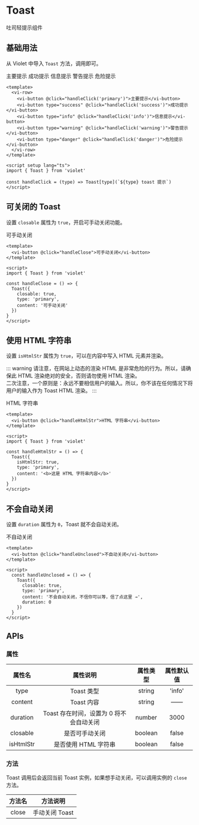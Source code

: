 <script setup lang="ts">
import { Toast } from '../../packages/components/Toast'

const handleClick = (type) => Toast[type](`${type} toast 提示`)

const handleHtmlStr = () => {
  Toast({
    isHtmlStr: true,
    type: 'primary',
    content: '<b>这是 HTML 字符串内容</b>'
  })
}

const handleClose = () => {
  Toast({
    closable: true,
    type: 'primary',
    content: '可手动关闭'
  })
}

const handleUnclosed = () => {
  Toast({
    closable: true,
    type: 'primary',
    content: '不会自动关闭，不信你可以等，信了点这里 →',
    duration: 0
  })
}

</script>

# Toast

吐司轻提示组件

## 基础用法

从 Violet 中导入 `Toast` 方法，调用即可。

<div class="examples">
  <vi-row>
    <vi-button @click="handleClick('primary')">主要提示</vi-button>
    <vi-button type="success" @click="handleClick('success')">成功提示</vi-button>
    <vi-button type="info" @click="handleClick('info')">信息提示</vi-button>
    <vi-button type="warning" @click="handleClick('warning')">警告提示</vi-button>
    <vi-button type="danger" @click="handleClick('danger')">危险提示</vi-button>
  </vi-row>
</div>

```vue
<template>
  <vi-row>
    <vi-button @click="handleClick('primary')">主要提示</vi-button>
    <vi-button type="success" @click="handleClick('success')">成功提示</vi-button>
    <vi-button type="info" @click="handleClick('info')">信息提示</vi-button>
    <vi-button type="warning" @click="handleClick('warning')">警告提示</vi-button>
    <vi-button type="danger" @click="handleClick('danger')">危险提示</vi-button>
  </vi-row>
</template>

<script setup lang="ts">
import { Toast } from 'violet'

const handleClick = (type) => Toast[type](`${type} toast 提示`)
</script>
```

## 可关闭的 Toast

设置 `closable` 属性为 `true`，开启可手动关闭功能。

<div class="examples">
  <vi-button @click="handleClose">可手动关闭</vi-button>
</div>

```vue
<template>
  <vi-button @click="handleClose">可手动关闭</vi-button>
</template>

<script>
import { Toast } from 'violet'

const handleClose = () => {
  Toast({
    closable: true,
    type: 'primary',
    content: '可手动关闭'
  })
}
</script>
```

## 使用 HTML 字符串

设置 `isHtmlStr` 属性为 `true`，可以在内容中写入 HTML 元素并渲染。

::: warning
请注意，在网站上动态的渲染 HTML 是非常危险的行为。所以，请确保此 HTML 渲染绝对的安全，否则请勿使用 HTML 渲染。<br />
二次注意，一个原则是：永远不要相信用户的输入。所以，你不该在任何情况下将用户的输入作为 Toast HTML 渲染。
:::

<div class="examples">
  <vi-button @click="handleHtmlStr">HTML 字符串</vi-button>
</div>

```vue
<template>
  <vi-button @click="handleHtmlStr">HTML 字符串</vi-button>
</template>

<script>
import { Toast } from 'violet'

const handleHtmlStr = () => {
  Toast({
    isHtmlStr: true,
    type: 'primary',
    content: '<b>这是 HTML 字符串内容</b>'
  })
}
</script>
```

## 不会自动关闭

设置 `duration` 属性为 `0`，Toast 就不会自动关闭。

<div class="examples">
  <vi-button @click="handleUnclosed">不自动关闭</vi-button>
</div>

```vue
<template>
  <vi-button @click="handleUnclosed">不自动关闭</vi-button>
</template>

<script>
  const handleUnclosed = () => {
    Toast({
      closable: true,
      type: 'primary',
      content: '不会自动关闭，不信你可以等，信了点这里 →',
      duration: 0
    })
  }
</script>
```

## APIs

### 属性

| 属性名 | 属性说明 | 属性类型 | 属性默认值 |
| :---: | :---: | :---: | :---: |
| type | Toast 类型 | string | 'info' |
| content | Toast 内容 | string | —— |
| duration | Toast 存在时间，设置为 0 将不会自动关闭 | number | 3000 |
| closable | 是否可手动关闭 | boolean | false |
| isHtmlStr | 是否使用 HTML 字符串 | boolean | false |

### 方法

Toast 调用后会返回当前 Toast 实例，如果想手动关闭，可以调用实例的 `close` 方法。

| 方法名 | 方法说明 |
| :---: | :---: |
| close | 手动关闭 Toast |
